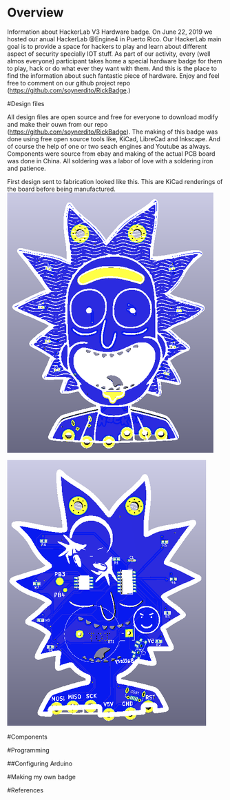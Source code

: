 # Overview

Information about HackerLab V3 Hardware badge. On June 22, 2019 we hosted our anual HackerLab @Engine4 in Puerto Rico. Our HackerLab main goal is to provide a space for hackers to play and learn about different aspect of security specially IOT stuff.
As part of our activity, every (well almos everyone) participant takes home a special hardware badge for them to play, hack or do what ever they want with them. And this is the place to find the information about such fantastic piece of hardware. Enjoy and feel free to comment on our github project repo (https://github.com/soynerdito/RickBadge.)

#Design files

All design files are open source and free for everyone to download modify and make their ouwn from our repo (https://github.com/soynerdito/RickBadge). The making of this badge was done using free open source tools like, KiCad, LibreCad and Inkscape. And of course the help of one or two seach engines and Youtube as always.
Components were source from ebay and making of the actual PCB board was done in China. All soldering was a labor of love with a soldering iron and patience.

First design sent to fabrication looked like this. This are KiCad renderings of the board before being manufactured.
![Board 3D](../rick3dblue.png)

![Back Side](../rick3dblue_back.png)

#Components

#Programming

##Configuring Arduino

#Making my own badge

#References
